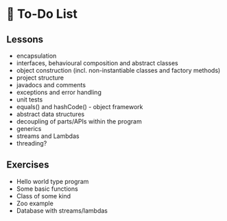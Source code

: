 # :bookmark_tabs: To-Do List

## Lessons
- encapsulation
- interfaces, behavioural composition and abstract classes
- object construction (incl. non-instantiable classes and factory methods)
- project structure
- javadocs and comments
- exceptions and error handling
- unit tests
- equals() and hashCode() - object framework
- abstract data structures
- decoupling of parts/APIs within the program
- generics
- streams and Lambdas
- threading?

## Exercises
- Hello world type program
- Some basic functions
- Class of some kind
- Zoo example
- Database with streams/lambdas